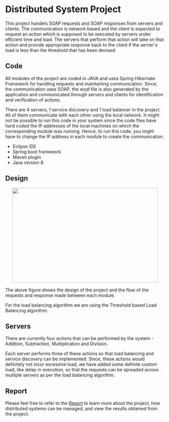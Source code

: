 # Distributed System Project

This project handels SOAP requests and SOAP responses from servers and clients. The communication is network based and the client is expected to request an action which is supposed to be executed by servers under efficient time and load. The servers that perform that action will take on that action and provide appropriate response back to the client if the server's load is less than the threshold that has been devised.

## Code

All modules of the project are coded in JAVA and uses Spring Hibernate Framework for handling requests and maintaining communication. Since, the communication uses SOAP, the *wsdl* file is also generated by the application and communicated through servers and clients for identification and verification of actions.

There are 4 servers, 1 service discovery and 1 load balancer in the project. All of them communicate with each other using the local network. It might not be possible to run this code in your system since the code files have hard coded the IP addresses of the local machines on which the corresponding module was running. Hence, to run this code, you might have to change the IP address in each module to create the communication.

* Eclipse IDE
* Spring boot framework
* Maven plugin
* Java version 8

## Design

<p align="center">
  <img width="460" height="300" src="https://github.com/binitGajera/Distributed-System/blob/master/Design.jpg">
</p>

The above figure shows the design of the project and the flow of the requests and response made between each module.

For the load balancing algorithm we are using the Threshold based Load Balancing algorithm.

## Servers

There are currently four actions that can be performed by the system - Addition, Subtraction, Multiplication and Division.

Each server performs three of these actions so that load balancing and service discovery can be implemented. Since, these actions would definitely not incur excessive load, we have added some definite custom load, like delay in execution, so that the requests can be spreaded across multiple servers as per the load balancing algorithm.

## Report

Please feel free to refer to the [Report](https://umbc.box.com/s/kh8s8dvfipjurl1d4uysskm4ec7hanxs) to learn more about the project, how distributed systems can be managed, and view the results obtained from the project.

